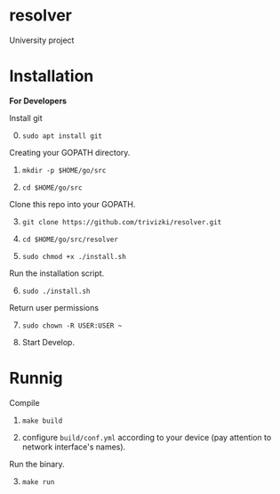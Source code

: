 # resolver
University project

# Installation

**For Developers**

Install git

0. `sudo apt install git`

Creating your GOPATH directory.

1. `mkdir -p $HOME/go/src`

2. `cd $HOME/go/src`

Clone this repo into your GOPATH.

3. `git clone https://github.com/trivizki/resolver.git`

4. `cd $HOME/go/src/resolver`

5. `sudo chmod +x ./install.sh`

Run the installation script.

6. `sudo ./install.sh`

Return user permissions

7. `sudo chown -R USER:USER ~`

8. Start Develop.

# Runnig

Compile
1. `make build`

2. configure `build/conf.yml` according to your device (pay attention to network interface's names).

Run the binary.

3. `make run`
